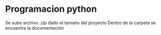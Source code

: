 # Programacion python
Se sube archivo .zip dado el tamaño del proyecto
Dentro de la carpeta se encuentra la documentación 
